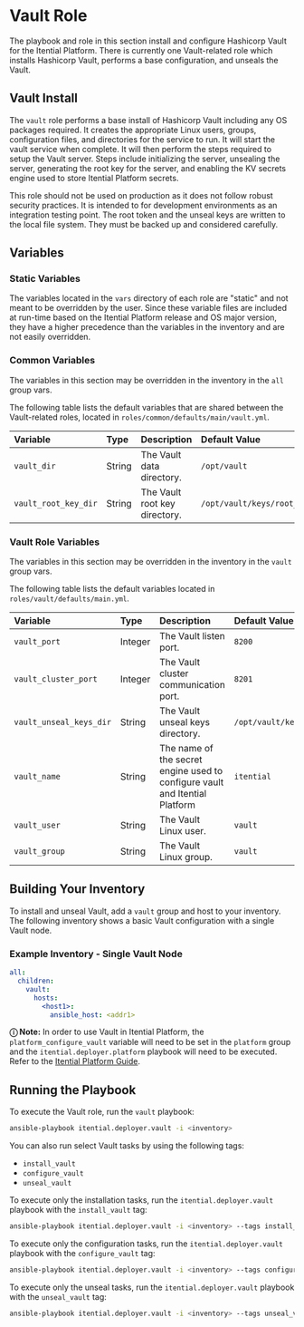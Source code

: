 # Vault Role

The playbook and role in this section install and configure Hashicorp Vault for the Itential
Platform. There is currently one Vault-related role which installs Hashicorp Vault, performs a base
configuration, and unseals the Vault.

## Vault Install

The `vault` role performs a base install of Hashicorp Vault including any OS packages required.
It creates the appropriate Linux users, groups, configuration files, and directories for the
service to run. It will start the vault service when complete.  It will then perform the steps
required to setup the Vault server. Steps include initializing the server, unsealing the server,
generating the root key for the server, and enabling the KV secrets engine used to store Itential
Platform secrets.

This role should not be used on production as it does not follow robust security practices. It is
intended to for development environments as an integration testing point. The root token and the
unseal keys are written to the local file system. They must be backed up and considered carefully.

## Variables

### Static Variables

The variables located in the `vars` directory of each role are "static" and not meant to be
overridden by the user.  Since these variable files are included at run-time based on the Itential
Platform release and OS major version, they have a higher precedence than the variables in the
inventory and are not easily overridden.

### Common Variables

The variables in this section may be overridden in the inventory in the `all` group vars.

The following table lists the default variables that are shared between the Vault-related roles, located in `roles/common/defaults/main/vault.yml`.

| Variable | Type | Description | Default Value |
| :------- | :--- | :---------- | :------------ |
| `vault_dir` | String | The Vault data directory. | `/opt/vault` |
| `vault_root_key_dir` | String | The Vault root key directory. | `/opt/vault/keys/root_key` |

### Vault Role Variables

The variables in this section may be overridden in the inventory in the `vault` group vars.

The following table lists the default variables located in `roles/vault/defaults/main.yml`.

| Variable | Type | Description | Default Value |
| :------- | :--- | :---------- | :------------ |
| `vault_port` | Integer | The Vault listen port. | `8200` |
| `vault_cluster_port` | Integer | The Vault cluster communication port. | `8201` |
| `vault_unseal_keys_dir` | String | The Vault unseal keys directory. | `/opt/vault/keys/unseal_keys` |
| `vault_name` | String | The name of the secret engine used to configure vault and Itential Platform | `itential` |
| `vault_user` | String |The Vault Linux user. | `vault` |
| `vault_group` |  String | The Vault Linux group. | `vault` |

## Building Your Inventory

To install and unseal Vault, add a `vault` group and host to your inventory.  The following
inventory shows a basic Vault configuration with a single Vault node.

### Example Inventory - Single Vault Node

```yaml
all:
  children:
    vault:
      hosts:
        <host1>:
          ansible_host: <addr1>
```

**&#9432; Note:**
In order to use Vault in Itential Platform, the `platform_configure_vault` variable will need to be
set in the `platform` group and the `itential.deployer.platform` playbook will need to be executed.
Refer to the [Itential Platform Guide](itential_platform_guide.md).

## Running the Playbook

To execute the Vault role, run the `vault` playbook:

```bash
ansible-playbook itential.deployer.vault -i <inventory>
```

You can also run select Vault tasks by using the following tags:

* `install_vault`
* `configure_vault`
* `unseal_vault`

To execute only the installation tasks, run the `itential.deployer.vault` playbook with the `install_vault` tag:

```bash
ansible-playbook itential.deployer.vault -i <inventory> --tags install_vault
```

To execute only the configuration tasks, run the `itential.deployer.vault` playbook with the `configure_vault` tag:

```bash
ansible-playbook itential.deployer.vault -i <inventory> --tags configure_vault
```

To execute only the unseal tasks, run the `itential.deployer.vault` playbook with the `unseal_vault` tag:

```bash
ansible-playbook itential.deployer.vault -i <inventory> --tags unseal_vault
```
